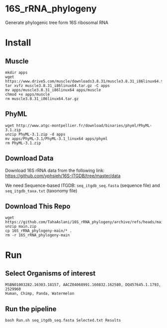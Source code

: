 # 16S_rRNA_phylogeny
Generate phylogenic tree form 16S ribosomal RNA

# Install

## Muscle
```
mkdir apps
wget https://www.drive5.com/muscle/downloads3.8.31/muscle3.8.31_i86linux64.tar.gz
tar xvfz muscle3.8.31_i86linux64.tar.gz -C apps
mv apps/muscle3.8.31_i86linux64 apps/muscle
chmod +x apps/muscle
rm muscle3.8.31_i86linux64.tar.gz
```

## PhyML
```
wget http://www.atgc-montpellier.fr/download/binaries/phyml/PhyML-3.1.zip
unzip PhyML-3.1.zip -d apps
mv apps/PhyML-3.1/PhyML-3.1_linux64 apps/phyml
rm PhyML-3.1.zip
```

## Download Data
Download 16S rRNA data from the following link:
https://github.com/yphsieh/16S-ITGDB/tree/master/data

We need Sequence-based ITGDB: ```seq_itgdb_seq.fasta``` (sequence file) and ```seq_itgdb_taxa.txt``` (taxonomy file)

## Download This Repo
```
wget https://github.com/TahaAslani/16S_rRNA_phylogeny/archive/refs/heads/main.zip
unzip main.zip
cp 16S_rRNA_phylogeny-main/* .
rm -r 16S_rRNA_phylogeny-main
```

# Run

## Select Organisms of interest
```
MSBN01003282.16303.18157, AACZ04068991.160832.162580, DQ457645.1.1793, 2529960
Human, Chimp, Panda, Watermelon
```

## Run the pipeline
```
bash Run.sh seq_itgdb_seq.fasta Selected.txt Results
```
